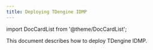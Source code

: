 ```yaml
---
title: Deploying TDengine IDMP
---
```


import DocCardList from '@theme/DocCardList';

This document describes how to deploy TDengine IDMP.

<DocCardList />
